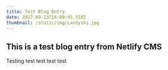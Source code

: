 ```yaml
---
title: Test Blog Entry
date: 2017-09-13T14:09:45.518Z
thumbnail: /static/img/Landyshi.jpg
---
```

## This is a test blog entry from Netlify CMS 

Testing test test test test 
